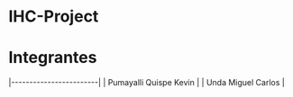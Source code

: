 # IHC-Project
# Integrantes
|------------------------|
| Pumayalli Quispe Kevin |
| Unda Miguel Carlos     |
